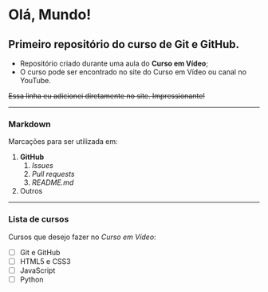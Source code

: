 # Olá, Mundo!
## Primeiro repositório do curso de Git e GitHub.

 * Repositório criado durante uma aula do **Curso em Vídeo**;
 * O curso pode ser encontrado no site do Curso em Vídeo ou canal no YouTube.
 
 ~~Essa linha eu adicionei diretamente no site. Impressionante!~~
 
 ---
 
 ### Markdown
 
 Marcações para ser utilizada em:
 
 1. __GitHub__
    1. *Issues*
    1. _Pull requests_
    1. *README.md*
1. Outros

***

### Lista de cursos

Cursos que desejo fazer no _Curso em Vídeo_:

- [ ] Git e GitHub
- [ ] HTML5 e CSS3
- [ ] JavaScript
- [ ] Python
